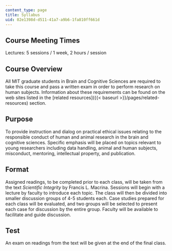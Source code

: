 ```yaml
---
content_type: page
title: Syllabus
uid: 02e1398d-d511-41a7-a9b6-1fa810ff661d
---
```


Course Meeting Times
--------------------

Lectures: 5 sessions / 1 week, 2 hours / session

Course Overview
---------------

All MIT graduate students in Brain and Cognitive Sciences are required to take this course and pass a written exam in order to perform research on human subjects. Information about these requirements can be found on the web sites listed in the [related resources]({{< baseurl >}}/pages/related-resources) section.

Purpose
-------

To provide instruction and dialog on practical ethical issues relating to the responsible conduct of human and animal research in the brain and cognitive sciences. Specific emphasis will be placed on topics relevant to young researchers including data handling, animal and human subjects, misconduct, mentoring, intellectual property, and publication.

Format
------

Assigned readings, to be completed prior to each class, will be taken from the text _Scientific Integrity_ by Francis L. Macrina. Sessions will begin with a lecture by faculty to introduce each topic. The class will then be divided into smaller discussion groups of 4-5 students each. Case studies prepared for each class will be evaluated, and two groups will be selected to present each case for discussion by the entire group. Faculty will be available to facilitate and guide discussion.

Test
----

An exam on readings from the text will be given at the end of the final class.